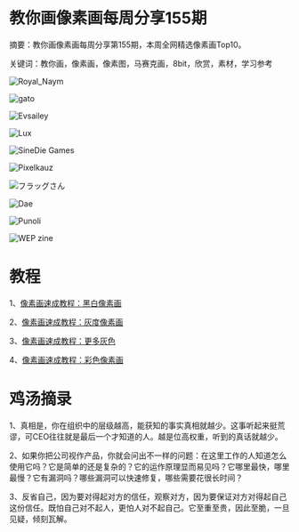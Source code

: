 # 教你画像素画每周分享155期

摘要：教你画像素画每周分享第155期，本周全网精选像素画Top10。

关键词：教你画，像素画，像素图，马赛克画，8bit，欣赏，素材，学习参考


![Royal_Naym](https://files.mdnice.com/user/10493/f7ecd9ce-ef55-4eb2-9f89-f1b595852504.png)

![gato](https://files.mdnice.com/user/10493/3a3e7bb2-03a6-4aa6-8598-cc4135066913.png)

![Evsailey](https://files.mdnice.com/user/10493/f2a25400-725d-40e1-aeed-113f6bfa655e.png)

![Lux](https://files.mdnice.com/user/10493/a264e6fc-96f0-4c86-8ab7-14ce9c685394.png)

![SineDie Games](https://files.mdnice.com/user/10493/54d05882-4d98-45df-9e21-642438832e6a.png)

![Pixelkauz](https://files.mdnice.com/user/10493/b5d21993-ee38-4b28-9035-04207a78973f.png)

![フラッグさん](https://files.mdnice.com/user/10493/42f66e3e-46bc-45c3-b65d-6c8fb5766271.png)

![Dae](https://files.mdnice.com/user/10493/c6825183-8ade-4b17-95e3-9b5542d2448c.jpeg)

![Punoli](https://files.mdnice.com/user/10493/6dc2f679-7a74-4595-839b-d9b66924d8db.png)

![WEP zine](https://files.mdnice.com/user/10493/64fc9de4-dbe5-45bb-9866-d7febb188052.png)



# 教程

1、[像素画速成教程：黑白像素画](https://mp.weixin.qq.com/s/5b-r80I-b98kl-JMze8F0Q)

2、[像素画速成教程：灰度像素画](https://mp.weixin.qq.com/s/nf_DvGCJ3s0NI14Z7qoC1Q)

3、[像素画速成教程：更多灰色](https://mp.weixin.qq.com/s/19WHbdFt1Pe8miaFjBZ2Ww)

4、[像素画速成教程：彩色像素画](https://mp.weixin.qq.com/s/8mudj0izzcb-xePPBs9BpA)


# 鸡汤摘录

1、真相是，你在组织中的层级越高，能获知的事实真相就越少。这事听起来挺荒谬，可CEO往往就是最后一个才知道的人。越是位高权重，听到的真话就越少。

2、如果你把公司视作产品，你就会问出不一样的问题：在这里工作的人知道怎么使用它吗？它是简单的还是复杂的？它的运作原理显而易见吗？它哪里最快，哪里最慢？它有漏洞吗？哪些漏洞可以快速修复，哪些需要花很长时间？

3、反省自己，因为要对得起对方的信任，观察对方，因为要保证对方对得起自己这份信任。既怕自己对不起人，更怕人对不起自己。它至重至贵，因此至脆，一旦见疑，倾刻瓦解。

